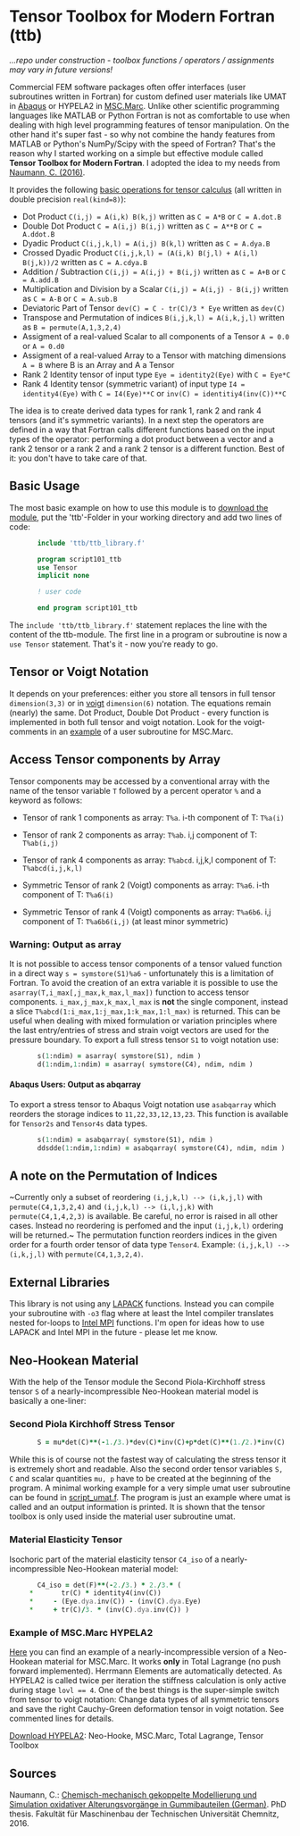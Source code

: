 # Tensor Toolbox for Modern Fortran (ttb)
*...repo under construction - toolbox functions / operators / assignments may vary in future versions!*

Commercial FEM software packages often offer interfaces (user subroutines written in Fortran) for custom defined user materials like UMAT in [Abaqus](https://www.3ds.com/products-services/simulia/products/abaqus/) or HYPELA2 in [MSC.Marc](http://www.mscsoftware.com/product/marc). Unlike other scientific programming languages like MATLAB or Python Fortran is not as comfortable to use when dealing with high level programming features of tensor manipulation. On the other hand it's super fast - so why not combine the handy features from MATLAB or Python's NumPy/Scipy with the speed of Fortran? That's the reason why I started working on a simple but effective module called **Tensor Toolbox for Modern Fortran**. I adopted the idea to my needs from [Naumann, C. (2016)](http://nbn-resolving.de/urn:nbn:de:bsz:ch1-qucosa-222075).

It provides the following [basic operations for tensor calculus](functions.md) (all written in double precision `real(kind=8)`):
- Dot Product `C(i,j) = A(i,k) B(k,j)` written as `C = A*B` or `C = A.dot.B`
- Double Dot Product `C = A(i,j) B(i,j)` written as `C = A**B` or `C = A.ddot.B`
- Dyadic Product `C(i,j,k,l) = A(i,j) B(k,l)` written as `C = A.dya.B`
- Crossed Dyadic Product `C(i,j,k,l) = (A(i,k) B(j,l) + A(i,l) B(j,k))/2` written as `C = A.cdya.B`
- Addition / Subtraction `C(i,j) = A(i,j) + B(i,j)` written as `C = A+B` or `C = A.add.B`
- Multiplication and Division by a Scalar `C(i,j) = A(i,j) - B(i,j)` written as `C = A-B` or `C = A.sub.B`
- Deviatoric Part of Tensor  `dev(C) = C - tr(C)/3 * Eye` written as `dev(C)`
- Transpose and Permutation of indices `B(i,j,k,l) = A(i,k,j,l)` written as `B = permute(A,1,3,2,4)`
- Assigment of a real-valued Scalar to all components of a Tensor `A = 0.0` or `A = 0.d0`
- Assigment of a real-valued Array to a Tensor with matching dimensions `A = B` where B is an Array and A a Tensor
- Rank 2 Identity tensor of input type `Eye = identity2(Eye)` with `C = Eye*C`
- Rank 4 Identity tensor (symmetric variant) of input type `I4 = identity4(Eye)` with `C = I4(Eye)**C` or `inv(C) = identitiy4(inv(C))**C`

The idea is to create derived data types for rank 1, rank 2 and rank 4 tensors (and it's symmetric variants). In a next step the operators are defined in a way that Fortran calls different functions based on the input types of the operator: performing a dot product between a vector and a rank 2 tensor or a rank 2 and a rank 2 tensor is a different function. Best of it: you don't have to take care of that.

## Basic Usage
The most basic example on how to use this module is to [download the module](https://github.com/adtzlr/ttb/archive/master.zip), put the 'ttb'-Folder in your working directory and add two lines of code:

```fortran
       include 'ttb/ttb_library.f'

       program script101_ttb
       use Tensor
       implicit none

       ! user code

       end program script101_ttb
```
The `include 'ttb/ttb_library.f'` statement replaces the line with the content of the ttb-module. The first line in a program or subroutine is now a `use Tensor` statement. That's it - now you're ready to go.

## Tensor or Voigt Notation

It depends on your preferences: either you store all tensors in full tensor `dimension(3,3)` or in [voigt](https://en.wikipedia.org/wiki/Voigt_notation) `dimension(6)` notation. The equations remain (nearly) the same. Dot Product, Double Dot Product - every function is implemented in both full tensor and voigt notation. Look for the voigt-comments in an [example](https://github.com/adtzlr/ttb/blob/master/hypela2_nh_ttb.f) of a user subroutine for MSC.Marc.

## Access Tensor components by Array

Tensor components may be accessed by a conventional array with the name of the tensor variable `T` followed by a percent operator `%` and a keyword as follows:

- Tensor of rank 1 components as array: `T%a`. i-th component of T: `T%a(i)`
- Tensor of rank 2 components as array: `T%ab`. i,j component of T: `T%ab(i,j)`
- Tensor of rank 4 components as array: `T%abcd`. i,j,k,l component of T: `T%abcd(i,j,k,l)`

- Symmetric Tensor of rank 2 (Voigt) components as array: `T%a6`. i-th component of T: `T%a6(i)`
- Symmetric Tensor of rank 4 (Voigt) components as array: `T%a6b6`. i,j component of T: `T%a6b6(i,j)` (at least minor symmetric)

### Warning: Output as array

It is not possible to access tensor components of a tensor valued function  in a direct way `s = symstore(S1)%a6` - unfortunately this is a limitation of Fortran. To avoid the creation of an extra variable it is possible to use the `asarray(T,i_max[,j_max,k_max,l_max])` function to access tensor components. `i_max,j_max,k_max,l_max` is **not** the single component, instead a slice `T%abcd(1:i_max,1:j_max,1:k_max,1:l_max)` is returned. This can be useful when dealing with mixed formulation or variation principles where the last entry/entries of stress and strain voigt vectors are used for the pressure boundary. To export a full stress tensor `S1` to voigt notation use:

```fortran
       s(1:ndim) = asarray( symstore(S1), ndim )
       d(1:ndim,1:ndim) = asarray( symstore(C4), ndim, ndim )
```

#### Abaqus Users: Output as abqarray

To export a stress tensor to Abaqus Voigt notation use `asabqarray` which reorders the storage indices to `11,22,33,12,13,23`. This function is available for `Tensor2s` and `Tensor4s` data types.

```fortran
       s(1:ndim) = asabqarray( symstore(S1), ndim )
       ddsdde(1:ndim,1:ndim) = asabqarray( symstore(C4), ndim, ndim )
```

## A note on the Permutation of Indices

~Currently only a subset of reordering `(i,j,k,l) --> (i,k,j,l)` with `permute(C4,1,3,2,4)` and `(i,j,k,l) --> (i,l,j,k)` with `permute(C4,1,4,2,3)` is available. Be careful, no error is raised in all other cases. Instead no reordering is perfomed and the input `(i,j,k,l)` ordering will be returned.~
The permutation function reorders indices in the given order for a fourth order tensor of data type `Tensor4`. Example: `(i,j,k,l) --> (i,k,j,l)` with `permute(C4,1,3,2,4)`.

## External Libraries
This library is not using any [LAPACK](http://www.netlib.org/lapack/) functions. Instead you can compile your subroutine with `-o3` flag where at least the Intel compiler translates nested for-loops to [Intel MPI](https://software.intel.com/en-us/intel-mpi-library) functions. I'm open for ideas how to use LAPACK and Intel MPI in the future - please let me know.

## Neo-Hookean Material
With the help of the Tensor module the Second Piola-Kirchhoff stress tensor `S` of a nearly-incompressible Neo-Hookean material model is basically a one-liner:

### Second Piola Kirchhoff Stress Tensor

```fortran
       S = mu*det(C)**(-1./3.)*dev(C)*inv(C)+p*det(C)**(1./2.)*inv(C)
```

While this is of course not the fastest way of calculating the stress tensor it is extremely short and readable. Also the second order tensor variables `S, C` and scalar quantities `mu, p` have to be created at the beginning of the program. A minimal working example for a very simple umat user subroutine can be found in [script_umat.f](https://github.com/adtzlr/ttb/blob/master/script_umat.f). The program is just an example where umat is called and an output information is printed. It is shown that the tensor toolbox is only used inside the material user subroutine umat.

### Material Elasticity Tensor

Isochoric part of the material elasticity tensor `C4_iso` of a nearly-incompressible Neo-Hookean material model:

```fortran
       C4_iso = det(F)**(-2./3.) * 2./3.* (
     *       tr(C) * identity4(inv(C))
     *     - (Eye.dya.inv(C)) - (inv(C).dya.Eye)
     *     + tr(C)/3. * (inv(C).dya.inv(C)) )
```

### Example of MSC.Marc HYPELA2

[Here](https://github.com/adtzlr/ttb/blob/master/hypela2_nh_ttb.f) you can find an example of a nearly-incompressible version of a Neo-Hookean material for MSC.Marc. It works **only** in Total Lagrange (no push forward implemented). Herrmann Elements are automatically detected. As HYPELA2 is called twice per iteration the stiffness calculation is only active during stage `lovl == 4`. One of the best things is the super-simple switch from tensor to voigt notation: Change data types of all symmetric tensors and save the right Cauchy-Green deformation tensor in voigt notation. See commented lines for details.

[Download HYPELA2](https://github.com/adtzlr/ttb/blob/master/hypela2_nh_ttb.f): Neo-Hooke, MSC.Marc, Total Lagrange, Tensor Toolbox

## Sources
Naumann, C.: [Chemisch-mechanisch gekoppelte Modellierung und Simulation oxidativer Alterungsvorgänge in Gummibauteilen (German)](http://nbn-resolving.de/urn:nbn:de:bsz:ch1-qucosa-222075). PhD thesis. Fakultät für Maschinenbau der Technischen Universität Chemnitz, 2016.